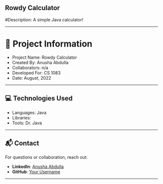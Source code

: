 ## Rowdy Calculator

#Description: A simple Java calculator! 

---

# 📍 Project Information
- Project Name: Rowdy Calculator
- Created By: Anusha Abdulla
- Collaborators: n/a
- Developed For: CS 1083 
- Date: August, 2022

---

## 💻 Technologies Used
- Languages: Java
- Libraries: 
- Tools: Dr. Java

---

## 📬 Contact
For questions or collaboration, reach out:

- **LinkedIn**: [Anusha Abdulla](https://www.linkedin.com/in/AnushaAbdulla)
- **GitHub**: [Your Username](https://github.com/AnushaAbdulla)
---

